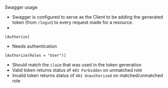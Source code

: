Swagger usage
- Swagger is configured to serve as the Client to be adding the generated token (from `/login`) to every request made for a resource.
- 

`[Authorize]`
- Needs authentication

`[Authorize(Roles = "User")]`
- Should match the `claim` that was used in the token generation
- Valid token returns status of `403 Forbidden` on unmatched role
- Invalid token returns status of `401 Unauthorized` on matched/unmatched role
